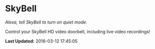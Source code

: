 # SkyBell
*Alexa, tell SkyBell to turn on quiet mode.*

Control your SkyBell HD video doorbell, including live video recordings!

**Last Updated:** 2016-03-12 17:45:05